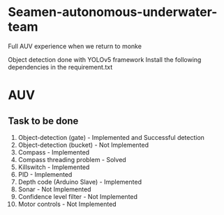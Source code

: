 # Seamen-autonomous-underwater-team
Full AUV experience when we return to monke

Object detection done with YOLOv5 framework
Install the following dependencies in the requirement.txt

# AUV
## Task to be done
1) Object-detection (gate) - Implemented and Successful detection
2) Object-detection (bucket) - Not Implemented
3) Compass - Implemented
4) Compass threading problem - Solved
5) Killswitch - Implemented
6) PID - Implemented
7) Depth code (Arduino Slave) - Implemented
8) Sonar - Not Implemented
9) Confidence level filter - Not Implemented
10) Motor controls - Not Implemented



